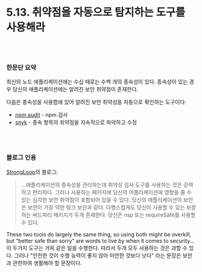 # 5.13. 취약점을 자동으로 탐지하는 도구를 사용해라

<br/><br/>

### 한문단 요약

최신의 노드 애플리케이션에는 수십 때로는 수백 개의 종속성이 있다.
종속성이 있는 경우 당신의 애플리케이션에는 알려진 보안 취약점이 존재한다.

다음은 종속성을 사용함에 있어 알려진 보안 취약성을 자동으로 확인하는 도구이다:
- [npm audit](https://docs.npmjs.com/cli/audit) - npm 검사
- [snyk](https://snyk.io/) - 종속 항목의 취약점을 지속적으로 파악하고 수정

<br/><br/>

### 블로그 인용

[StrongLoop](https://strongloop.com/strongblog/best-practices-for-express-in-production-part-one-security/)의 블로그:

> ...애플리케이션의 종속성을 관리하는데 취약성 검사 도구를 사용하는 것은 강력하고 편리하다.
그러나 사용하는 패키지에 당신의 어플리케이션에 영향을 줄 수 있는 심각한 보안 취약점이 포함되어 있을 수 있다.
당신의 애플리케이션의 보안은 보안이 가장 약한 링크 보안과 같다.
다행스럽게도 당신이 사용할 수 있는 보장하는 써드파티 패키지가 두개 존재한다. 당신은  nsp 또는 requireSafe를 사용할 수 있다.

These two tools do largely the same thing, so using both might be overkill, but “better safe than sorry” are words to live by when it comes to security...
이 두가지 도구는 거읙 같은 일을 수행한다. 따라서 두개 모두 사용하는 것은 과할 수 있다. 그러나 "안전한 것이 수행 능력이 좋지 않아 미안한 것보다 낫다" 라는 문장은 보안과 관련하여 생활해야 할 문장이다.